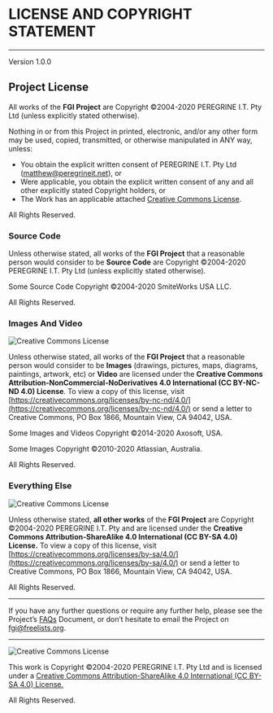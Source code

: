 # LICENSE AND COPYRIGHT STATEMENT

---

Version 1.0.0

## Project License

All works of the **FGI Project** are Copyright &copy;2004-2020 PEREGRINE I.T. Pty Ltd (unless explicitly stated otherwise).

Nothing in or from this Project in printed, electronic, and/or any other form may be used, copied, transmitted, or otherwise manipulated in ANY way, unless:

- You obtain the explicit written consent of PEREGRINE I.T. Pty Ltd (<matthew@peregrineit.net>), or
- Were applicable, you obtain the explicit written consent of any and all other explicitly stated Copyright holders, or
- The Work has an applicable attached [Creative Commons License](https://creativecommons.org/licenses/).

All Rights Reserved.

### Source Code

Unless otherwise stated, all works of the **FGI Project** that a reasonable person would consider to be **Source Code** are Copyright &copy;2004-2020 PEREGRINE I.T. Pty Ltd (unless explicitly stated otherwise).

Some Source Code Copyright &copy;2004-2020 SmiteWorks USA LLC.


All Rights Reserved.

### Images And Video

![Creative Commons License](https://i.creativecommons.org/l/by-nc-nd/4.0/88x31.png "Creative Commons License")

Unless otherwise stated, all works of the **FGI Project** that a reasonable person would consider to be **Images** (drawings, pictures, maps, diagrams, paintings, artwork, etc) or **Video** are licensed under the **Creative Commons Attribution-NonCommercial-NoDerivatives 4.0 International (CC BY-NC-ND 4.0) License**. To view a copy of this license, visit [https://creativecommons.org/licenses/by-nc-nd/4.0/](https://creativecommons.org/licenses/by-nc-nd/4.0/) or send a letter to Creative Commons, PO Box 1866, Mountain View, CA 94042, USA.

Some Images and Videos Copyright &copy;2014-2020 Axosoft, USA.

Some Images Copyright &copy;2010-2020 Atlassian, Australia.

All Rights Reserved.

### Everything Else

![Creative Commons License](https://i.creativecommons.org/l/by-sa/4.0/88x31.png "Creative Commons License")

Unless otherwise stated, **all other works** of the **FGI Project** are Copyright &copy;2004-2020 PEREGRINE I.T. Pty and are licensed under the **Creative Commons Attribution-ShareAlike 4.0 International (CC BY-SA 4.0) License.** To view a copy of this license, visit [https://creativecommons.org/licenses/by-sa/4.0/](https://creativecommons.org/licenses/by-sa/4.0/) or send a letter to Creative Commons, PO Box 1866, Mountain View, CA 94042, USA.

All Rights Reserved.

---

If you have any further questions or require any further help, please see the Project&rsquo;s [FAQs](https://github.com/Dulux-Oz/FGI/master/Project_Documentation/FAQs.md) Document, or don&rsquo;t hesitate to email the Project on <fgi@freelists.org>.

---

![Creative Commons License](https://i.creativecommons.org/l/by-sa/4.0/88x31.png "Creative Commons License")

This work is Copyright &copy;2004-2020 PEREGRINE I.T. Pty Ltd and is licensed under a [Creative Commons Attribution-ShareAlike 4.0 International (CC BY-SA 4.0) License.](https://creativecommons.org/licenses/by-sa/4.0/)

All Rights Reserved.
